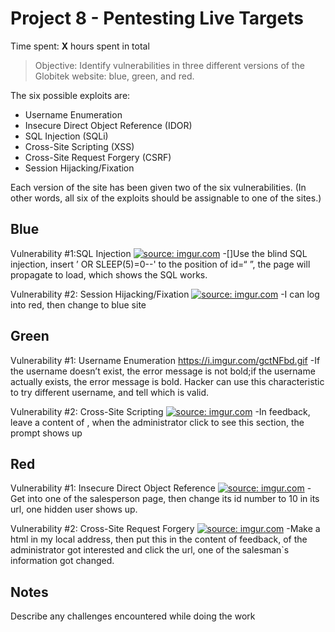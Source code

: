 # Project 8 - Pentesting Live Targets

Time spent: **X** hours spent in total

> Objective: Identify vulnerabilities in three different versions of the Globitek website: blue, green, and red.

The six possible exploits are:
* Username Enumeration
* Insecure Direct Object Reference (IDOR)
* SQL Injection (SQLi)
* Cross-Site Scripting (XSS)
* Cross-Site Request Forgery (CSRF)
* Session Hijacking/Fixation

Each version of the site has been given two of the six vulnerabilities. (In other words, all six of the exploits should be assignable to one of the sites.)

## Blue

Vulnerability #1:SQL Injection <a href="https://imgur.com/iiJ0Mu8"><img src="https://i.imgur.com/iiJ0Mu8.gif" title="source: imgur.com" /></a>
-[]Use the blind SQL injection, insert ’ OR SLEEP(5)=0--' to the position of id=“ ”, the page will propagate to load, which shows
the SQL works.


Vulnerability #2: Session Hijacking/Fixation  <a href="https://imgur.com/iAqB50k"><img src="https://i.imgur.com/iAqB50k.gif" title="source: imgur.com" /></a>
-I can log into red, then change to blue site


## Green

Vulnerability #1: Username Enumeration
https://i.imgur.com/gctNFbd.gif
-If the username doesn’t exist, the error message is not bold;if the username actually exists, the error message is bold.
Hacker can use this characteristic to try different username, and tell which is valid.

Vulnerability #2: Cross-Site Scripting <a href="https://imgur.com/toqKM7C"><img src="https://i.imgur.com/toqKM7C.gif" title="source: imgur.com" /></a>
-In feedback, leave a content of <script>alert('Mallory found the XSS!');</script>, when the administrator click to see this section,
the prompt shows up


## Red

Vulnerability #1:  Insecure Direct Object Reference <a href="https://imgur.com/rJwKI1G"><img src="https://i.imgur.com/rJwKI1G.gif" title="source: imgur.com" /></a>
-Get into one of the salesperson page, then change its id number to 10 in its url, one hidden user shows up.

Vulnerability #2: Cross-Site Request Forgery <a href="https://imgur.com/uVTs2bd"><img src="https://i.imgur.com/uVTs2bd.gif" title="source: imgur.com" /></a>
-Make a html in my local address, then put this in the content of feedback, of the administrator got interested and click the url,
one of the salesman`s information got changed.



## Notes

Describe any challenges encountered while doing the work

